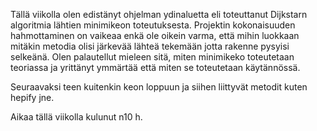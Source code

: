 Tällä viikolla olen edistänyt ohjelman ydinaluetta eli toteuttanut Dijkstarn algoritmia lähtien minimikeon toteutuksesta. Projektin kokonaisuuden hahmottaminen on vaikeaa enkä ole oikein varma, että mihin luokkaan mitäkin metodia olisi järkevää lähteä tekemään jotta rakenne pysyisi selkeänä. Olen palautellut mieleen sitä, miten minimikeko toteutetaan teoriassa ja yrittänyt ymmärtää että miten se toteutetaan käytännössä. 


Seuraavaksi teen kuitenkin keon loppuun ja siihen liittyvät metodit kuten hepify jne.

Aikaa tällä viikolla kulunut n10 h.
